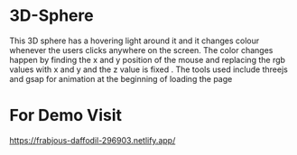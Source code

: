 # 3D-Sphere
This 3D sphere has a hovering light around it and it changes colour whenever the users clicks anywhere on the screen. The color changes happen by finding the x and y position of the mouse and replacing the rgb values with x and y and the z value is fixed . The tools used include threejs and gsap for animation at the beginning of loading the page
# For Demo Visit
https://frabjous-daffodil-296903.netlify.app/
